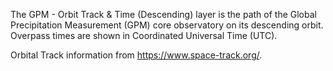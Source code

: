 The GPM - Orbit Track & Time (Descending) layer is the path of the Global Precipitation Measurement (GPM) core observatory on its descending orbit. Overpass times are shown in Coordinated Universal Time (UTC).

Orbital Track information from <https://www.space-track.org/>.
